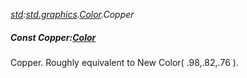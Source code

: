 _[std](../../modules/std/std-module.md):[std.graphics](../../modules/std/std-graphics.md).[Color](../../modules/std/std-graphics-color.md).Copper_
##### Const Copper:[Color](../../modules/std/std-graphics-color.md)
Copper. Roughly equivalent to New Color( .98,.82,.76 ).
